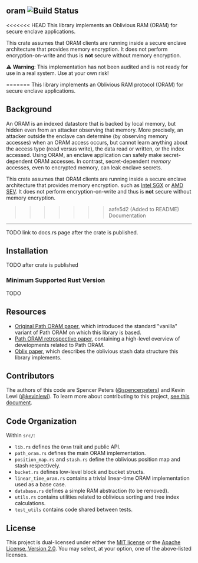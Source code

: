 ## oram ![Build Status](https://github.com/facebook/oram/workflows/CI/badge.svg)

<<<<<<< HEAD
This library implements an Oblivious RAM (ORAM) for secure enclave applications.

This crate assumes that ORAM clients are running inside a secure enclave architecture that provides memory encryption.
It does not perform encryption-on-write and thus is **not** secure without memory encryption.

⚠️ **Warning**: This implementation has not been audited and is not ready for use in a real system. Use at your own risk!

=======
This library implements an Oblivious RAM protocol (ORAM) for secure enclave applications.

Background
----------

An ORAM is an indexed datastore that is backed by local memory,
but hidden even from an attacker observing that memory.
More precisely, an attacker outside the enclave can determine (by observing memory accesses)
when an ORAM access occurs,
but cannot learn anything about the access type (read versus write), the data read or written,
or the index accessed. Using ORAM, an enclave application can safely make secret-dependent ORAM accesses.
In contrast, secret-dependent *memory* accesses, even to encrypted memory, can leak enclave secrets.

This crate assumes that ORAM clients are running inside a secure enclave architecture that provides memory encryption.
such as [Intel SGX](https://www.intel.com/content/www/us/en/developer/tools/software-guard-extensions/overview.html)
or [AMD SEV](https://www.amd.com/en/developer/sev.html).
It does not perform encryption-on-write and thus is **not** secure without memory encryption.

>>>>>>> aafe5d2 (Added to README)
Documentation
-------------

TODO link to docs.rs page after the crate is published.

Installation
------------

TODO after crate is published

### Minimum Supported Rust Version

TODO

Resources
---------

- [Original Path ORAM paper](https://eprint.iacr.org/2013/280.pdf), which introduced the standard "vanilla" variant of Path ORAM on which this library is based.
- [Path ORAM retrospective paper](http://elaineshi.com/docs/pathoram-retro.pdf), containing a high-level overview of developments related to Path ORAM.
- [Oblix paper](https://people.eecs.berkeley.edu/~raluca/oblix.pdf), which describes the oblivious stash data structure this library implements. 

Contributors
------------

The authors of this code are Spencer Peters ([@spencerpeters](https://github.com/spencerpeters)) and Kevin Lewi
([@kevinlewi](https://github.com/kevinlewi)).
To learn more about contributing to this project, [see this document](./CONTRIBUTING.md).

Code Organization
--------------------
Within `src/`:
- `lib.rs` defines the `Oram` trait and public API.
- `path_oram.rs` defines the main ORAM implementation.
- `position_map.rs` and `stash.rs` define the oblivious position map and stash respectively.
- `bucket.rs` defines low-level block and bucket structs.
- `linear_time_oram.rs` contains a trivial linear-time ORAM implementation used as a base case.
- `database.rs` defines a simple RAM abstraction (to be removed).
- `utils.rs` contains utilities related to oblivious sorting and tree index calculations.
- `test_utils` contains code shared between tests.

License
-------

This project is dual-licensed under either the [MIT license](https://github.com/facebook/oram/main/LICENSE-MIT)
or the [Apache License, Version 2.0](https://github.com/facebook/oram/blob/main/LICENSE-APACHE).
You may select, at your option, one of the above-listed licenses.

